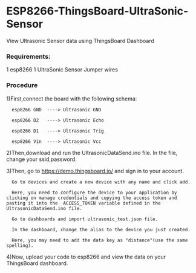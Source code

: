 # ESP8266-ThingsBoard-UltraSonic-Sensor
View Ultrasonic Sensor data using ThingsBoard Dashboard

<h3>Requirements:</h3>
1 esp8266
1 UltraSonic Sensor
Jumper wires

<h3>Procedure</h3>

1)First,connect the board with the following schema:

      esp8266 GND  ----> Ultrasonic GND
      
      esp8266 D2   ----> Ultrasonic Echo
      
      esp8266 D1   ----> Ultrasonic Trig
      
      esp8266 Vin  ----> Ultrasonic Vcc

2)Then,download and run the UltrasonicDataSend.ino file. In the file, change your ssid,password.


3)Then, go to https://demo.thingsboard.io/ and sign in to your account.

      Go to devices and create a new device with any name and click add.
      
      Here, you need to configure the device to your application by clicking on manage credentials and copying the access token and pasting it into the  ACCESS_TOKEN variable defined in the UltrasonicDataSend.ino file.
      
      Go to dashboards and import ultrasonic_test.json file.
      
      In the dashboard, change the alias to the device you just created.
      
      Here, you may need to add the data key as "distance"(use the same spelling).

4)Now, upload your code to esp8266 and view the data on your ThingsBoard dashboard.

